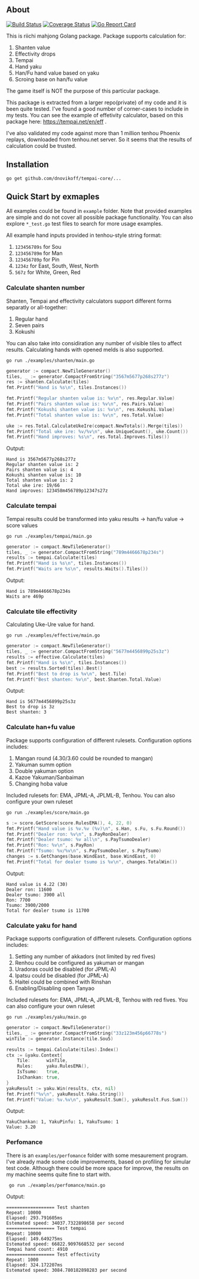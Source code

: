 ## About

[![Build Status](https://travis-ci.org/dnovikoff/tempai-core.svg?branch=master)](https://travis-ci.org/dnovikoff/tempai-core)
[![Coverage Status](https://img.shields.io/codecov/c/github/dnovikoff/tempai-core.svg)](https://codecov.io/gh/dnovikoff/tempai-core)
[![Go Report Card](https://goreportcard.com/badge/github.com/dnovikoff/tempai-core)](https://goreportcard.com/report/github.com/dnovikoff/tempai-core)

This is riichi mahjong Golang package.
Package supports calculation for:

1. Shanten value
2. Effectivity drops
3. Tempai
4. Hand yaku
4. Han/Fu hand value based on yaku
5. Scroing base on han/fu value

The game itself is NOT the purpose of this particular package.

This package is extracted from a larger repo(private) of my code and it is been quite tested. 
I've found a good number of corner-cases to include in my tests.
You can see the example of effetivity calculator, based on this package here: https://tempai.net/en/eff .

I've also validated my code against more than 1 million tenhou Phoenix replays, downloaded from tenhou.net server.
So it seems that the results of calculation could be trusted.

## Installation

`go get github.com/dnovikoff/tempai-core/...`

## Quick Start by exmaples

All examples could be found in `example` folder.
Note that provided examples are simple and do not cover all possible package functionality.
You can also explore `*_test.go` test files to search for more usage examples.

All example hand inputs provided in tenhou-style string format:

1. `123456789s` for Sou
2. `123456789m` for Man
3. `123456789p` for Pin
4. `1234z` for East, South, West, North
5. `567z` for White, Green, Red

### Calculate shanten number

Shanten, Tempai and effectivity calculators support different forms separatly or all-together:

1. Regular hand
2. Seven pairs
3. Kokushi

You can also take into considiration any number of visible tiles to affect results.
Calculating hands with opened melds is also supported.

`go run ./examples/shanten/main.go`

```go
generator := compact.NewTileGenerator()
tiles, _ := generator.CompactFromString("3567m5677p268s277z")
res := shanten.Calculate(tiles)
fmt.Printf("Hand is %s\n", tiles.Instances())

fmt.Printf("Regular shanten value is: %v\n", res.Regular.Value)
fmt.Printf("Pairs shanten value is: %v\n", res.Pairs.Value)
fmt.Printf("Kokushi shanten value is: %v\n", res.Kokushi.Value)
fmt.Printf("Total shanten value is: %v\n", res.Total.Value)

uke := res.Total.CalculateUkeIre(compact.NewTotals().Merge(tiles))
fmt.Printf("Total uke ire: %v/%v\n", uke.UniqueCount(), uke.Count())
fmt.Printf("Hand improves: %s\n", res.Total.Improves.Tiles())
```

Output:
```
Hand is 3567m5677p268s277z
Regular shanten value is: 2
Pairs shanten value is: 4
Kokushi shanten value is: 10
Total shanten value is: 2
Total uke ire: 19/66
Hand improves: 123458m456789p12347s27z
```

### Calculate tempai

Tempai results could be transformed into yaku results -> han/fu value -> score values

`go run ./examples/tempai/main.go`

```go
generator := compact.NewTileGenerator()
tiles, _ := generator.CompactFromString("789m4466678p234s")
results := tempai.Calculate(tiles)
fmt.Printf("Hand is %s\n", tiles.Instances())
fmt.Printf("Waits are %s\n", results.Waits().Tiles())
```

Output:
```
Hand is 789m4466678p234s
Waits are 469p
```

### Calculate tile effectivity

Calculating Uke-Ure value for hand.

`go run ./examples/effective/main.go`

```go
generator := compact.NewTileGenerator()
tiles, _ := generator.CompactFromString("5677m4456899p25s3z")
results := effective.Calculate(tiles)
fmt.Printf("Hand is %s\n", tiles.Instances())
best := results.Sorted(tiles).Best()
fmt.Printf("Best to drop is %v\n", best.Tile)
fmt.Printf("Best shanten: %v\n", best.Shanten.Total.Value)
```

Output:
```
Hand is 5677m4456899p25s3z
Best to drop is 3z
Best shanten: 3
```

### Calculate han+fu value

Package supports configuration of different rulesets.
Configuration options includes:

1. Mangan round (4.30/3.60 could be rounded to mangan)
2. Yakuman summ option
3. Double yakuman option
4. Kazoe Yakuman/Sanbaiman
5. Changing hoba value

Included rulesets for: EMA, JPML-A, JPLML-B, Tenhou.
You can also configure your own ruleset

`go run ./examples/score/main.go`

```go
s := score.GetScore(score.RulesEMA(), 4, 22, 0)
fmt.Printf("Hand value is %v.%v (%v)\n", s.Han, s.Fu, s.Fu.Round())
fmt.Printf("Dealer ron: %v\n", s.PayRonDealer)
fmt.Printf("Dealer tsumo: %v all\n", s.PayTsumoDealer)
fmt.Printf("Ron: %v\n", s.PayRon)
fmt.Printf("Tsumo: %v/%v\n", s.PayTsumoDealer, s.PayTsumo)
changes := s.GetChanges(base.WindEast, base.WindEast, 0)
fmt.Printf("Total for dealer tsumo is %v\n", changes.TotalWin())
```

Output:
```
Hand value is 4.22 (30)
Dealer ron: 11600
Dealer tsumo: 3900 all
Ron: 7700
Tsumo: 3900/2000
Total for dealer tsumo is 11700
```

### Calculate yaku for hand

Package supports configuration of different rulesets.
Configuration options includes:

1. Setting any number of akkadors (not limited by red fives)
2. Renhou could be configured as yakuman or mangan
3. Uradoras could be disabled (for JPML-A)
4. Ipatsu could be disabled (for JPML-A)
5. Haitei could be combined with Rinshan
6. Enabling/Disabling open Tanyao

Included rulesets for: EMA, JPML-A, JPLML-B, Tenhou with red fives.
You can also configure your own ruleset

`go run ./examples/yaku/main.go`

```go
generator := compact.NewTileGenerator()
tiles, _ := generator.CompactFromString("33z123m456p66778s")
winTile := generator.Instance(tile.Sou5)

results := tempai.Calculate(tiles).Index()
ctx := &yaku.Context{
    Tile:      winTile,
    Rules:     yaku.RulesEMA(),
    IsTsumo:   true,
    IsChankan: true,
}
yakuResult := yaku.Win(results, ctx, nil)
fmt.Printf("%v\n", yakuResult.Yaku.String())
fmt.Printf("Value: %v.%v\n", yakuResult.Sum(), yakuResult.Fus.Sum())
```

Output:
```
YakuChankan: 1, YakuPinfu: 1, YakuTsumo: 1
Value: 3.20
```

### Perfomance
There is an `examples/perfomance` folder with some mesaurement program.
I've already made some code improvements, based on profiling for simular test code.
Although there could be more space for improve, the results on my machine seems quite fine to start with.

` go run ./examples/perfomance/main.go`

Output:
```
================== Test shanten
Repeat: 10000
Elapsed: 293.791605ms
Estemated speed: 34037.7322898658 per second
================== Test tempai
Repeat: 10000
Elapsed: 149.649275ms
Estemated speed: 66822.9097668532 per second
Tempai hand count: 4910
================== Test effectivity
Repeat: 1000
Elapsed: 324.172207ms
Estemated speed: 3084.780182898283 per second
```
